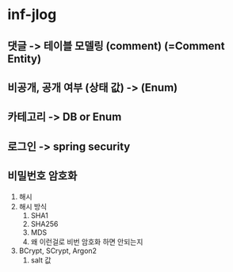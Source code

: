 # inf-jlog

## 댓글 -> 테이블 모델링 (comment) (=Comment Entity)

## 비공개, 공개 여부 (상태 값) -> (Enum)

## 카테고리 -> DB or Enum

## 로그인 -> spring security

## 비밀번호 암호화

1. 해시
2. 해시 방식
   1. SHA1
   2. SHA256
   3. MDS
   4. 왜 이런걸로 비번 암호화 하면 안되는지
3. BCrypt, SCrypt, Argon2
   1. salt 값